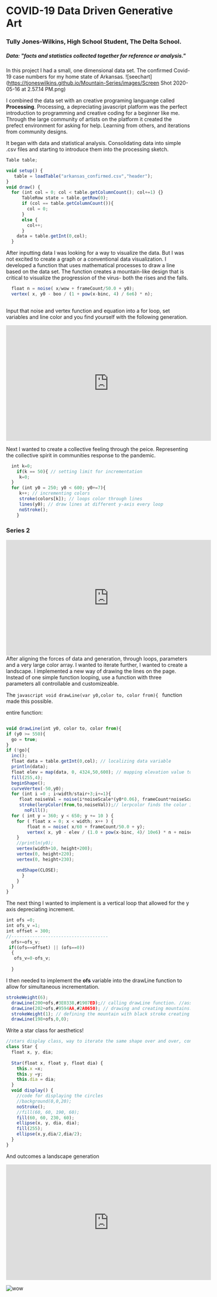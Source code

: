 # COVID-19 Data Driven Generative Art 
### Tully Jones-Wilkins, High School Student, The Delta School.
##### Data: "facts and statistics collected together for reference or analysis." 

In this project I had a small, one dimensional data set. The confirmed Covid-19 case numbers for my home state of Arkansas.
 ![seechart](https://tjoneswilkins.github.io/Mountain-Series/images/Screen Shot 2020-05-16 at 2.57.14 PM.png)
 
I combined the data set with an creative programing languange called **Processing**. Processing, a depreciating javascript platform was the perfect introduction to programming and creative coding for a beginner like me. Through the large community of artists on the platform it created the prefect environment for asking for help. Learning from others, and iterations from community designs. 

It began with data and statistical analysis. Consolidating data into simple .csv files and starting to introduce them into the processing sketch. 

```javascript
Table table;

void setup() {
   table = loadTable("arkansas_confirmed.csv","header");
}
void draw() {
  for (int col = 0; col < table.getColumnCount(); col+=1) {} 
      TableRow state = table.getRow(0);
      if (col == table.getColumnCount()){
        col = 0; 
      } 
      else {
        col++; 
      }
    data = table.getInt(0,col); 
  } 
```
After inputting data I was looking for a way to visualize the data. But I was not excited to create a graph or a conventional data visualization. I developed a function that uses mathematical processes to draw a line based on the data set. The function creates a mountain-like design that is critical to visualize the progression of the virus- both the rises and the falls. 
```javascript
  float n = noise( x/wow + frameCount/50.0 + y0);
  vertex( x, y0 - boo / (1 + pow(x-binc, 4) / 6e6) * n);
  
```
Input that noise and vertex function and equation into a for loop, set variables and line color and you find yourself with the following generation. 
<iframe width="560" height="315" src="https://www.youtube.com/embed/pojIA3g3vlw" frameborder="0" allow="accelerometer; autoplay; encrypted-media; gyroscope; picture-in-picture" allowfullscreen></iframe>

Next I wanted to create a collective feeling through the peice. Representing the collective spirit in communities response to the pandemic. 
```javascript 
  int k=0; 
    if(k == 50){ // setting limit for incrementation
     k=0; 
  }
  for (int y0 = 250; y0 < 600; y0+=7){
     k++; // incrementing colors 
     stroke(colors[k]); // loops color through lines 
     lines(y0); // draw lines at different y-axis every loop 
     noStroke(); 
    }
```
### Series 2 
<iframe width="560" height="315" src="https://www.youtube.com/embed/NNe2SFHWiwE" frameborder="0" allow="accelerometer; autoplay; encrypted-media; gyroscope; picture-in-picture" allowfullscreen></iframe>
After aligning the forces of data and generation, through loops, parameters and a very large color array. I wanted to iterate further, I wanted to create a landscape. 
I implemented a new way of drawing the lines on the page. Instead of one simple function looping, use a function with three parameters all controllable and customizeable. 

The ```javascript void drawLine(var y0,color to, color from){ ``` function made this possible. 

entire function: 

```javascript

void drawLine(int y0, color to, color from){  
if (y0 >= 550){ 
  go = true; 
} 
if (!go){
  inc(); 
  float data = table.getInt(0,col); // localizing data variable 
  println(data); 
  float elev = map(data, 0, 4324,50,600); // mapping elevation value to num of cases constraints for elevation. 
  fill(255,4);
  beginShape();
  curveVertex(-50,y0);
  for (int i =0 ; i<width/stair+3;i+=1){
     float noiseVal = noise(i*noiseScale*(y0*0.06), frameCount*noiseScale); 
     stroke(lerpColor(from,to,noiseVal));// lerpcolor finds the color in a range of two. ex. if its green to yellow the lerpcolor would output blue 
       noFill();
  for ( int y = 360; y < 650; y += 10 ) {
    for ( float x = 0; x < width; x++ ) {
        float n = noise( x/60 + frameCount/50.0 + y);
        vertex( x, y0 - elev / (1.0 + pow(x-binc, 4)/ 10e6) * n + noiseVal);
    }
    //println(y0);
    vertex(width+10, height+200);
    vertex(0, height+220);
    vertex(0, height+230);

    endShape(CLOSE);
      }
    }
  }  
}

```

The next thing I wanted to implement is a vertical loop that allowed for the y axis depreciating increment.
```javascript 
int ofs =0;
int ofs_v =1;
int offset = 300;
//-------------------------------------
  ofs+=ofs_v;
 if((ofs==offset) || (ofs==0))
  {
   ofs_v=0-ofs_v;
   
  }
```
I then needed to implement the **ofs** variable into the drawLine function to allow for simultaneous incrementation. 
```javascript
strokeWeight(6);
  drawLine(200+ofs,#3E0338,#1907ED);// calling drawLine function. //assigning colors 
  drawLine(202+ofs,#9594AA,#2A0650); // drawing and creating mountains. //assinging different colors 
  strokeWeight(1); // defining the mountain with black stroke creating shadow and texture effects
  drawLine(198+ofs,0,0);
```
Write a star class for aesthetics! 
```javascript
//stars display class, way to iterate the same shape over and over, controlled by perameters 
class Star {
  float x, y, dia;
  
  Star(float x, float y, float dia) {
    this.x =x;
    this.y =y;
    this.dia = dia;
  }
  void display() {
    //code for displaying the circles
    //background(0,0,20); 
    noStroke();
    //fill(60, 60, 190, 60);
    fill(60, 60, 230, 60);
    ellipse(x, y, dia, dia);
    fill(255); 
    ellipse(x,y,dia/2,dia/2); 
  }
}
```

And outcomes a landscape generation 
<iframe width="560" height="315" src="https://www.youtube.com/embed/B45KWbGnHCI" frameborder="0" allow="accelerometer; autoplay; encrypted-media; gyroscope; picture-in-picture" allowfullscreen></iframe>

![wow](https://tjoneswilkins.github.io/Mountain-Series/images/wow.png)
